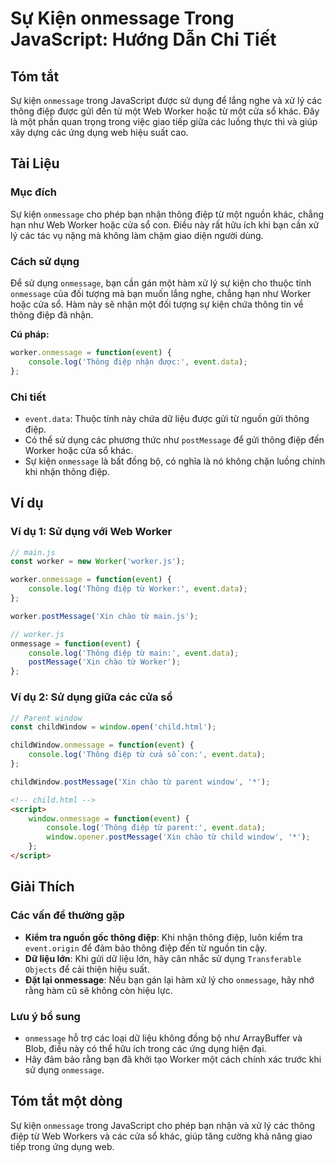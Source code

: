 <!--
Meta Description: # Sự Kiện onmessage Trong JavaScript: Hướng Dẫn Chi Tiết ## Tóm tắt Sự kiện `onmessage` trong JavaScript được sử dụng để lắng nghe và xử lý các thông ...
Meta Keywords: onmessage, thông, điệp, worker, event
-->

# Sự Kiện onmessage Trong JavaScript: Hướng Dẫn Chi Tiết

## Tóm tắt
Sự kiện `onmessage` trong JavaScript được sử dụng để lắng nghe và xử lý các thông điệp được gửi đến từ một Web Worker hoặc từ một cửa sổ khác. Đây là một phần quan trọng trong việc giao tiếp giữa các luồng thực thi và giúp xây dựng các ứng dụng web hiệu suất cao.

## Tài Liệu
### Mục đích
Sự kiện `onmessage` cho phép bạn nhận thông điệp từ một nguồn khác, chẳng hạn như Web Worker hoặc cửa sổ con. Điều này rất hữu ích khi bạn cần xử lý các tác vụ nặng mà không làm chậm giao diện người dùng.

### Cách sử dụng
Để sử dụng `onmessage`, bạn cần gán một hàm xử lý sự kiện cho thuộc tính `onmessage` của đối tượng mà bạn muốn lắng nghe, chẳng hạn như Worker hoặc cửa sổ. Hàm này sẽ nhận một đối tượng sự kiện chứa thông tin về thông điệp đã nhận.

**Cú pháp:**
```javascript
worker.onmessage = function(event) {
    console.log('Thông điệp nhận được:', event.data);
};
```

### Chi tiết
- `event.data`: Thuộc tính này chứa dữ liệu được gửi từ nguồn gửi thông điệp.
- Có thể sử dụng các phương thức như `postMessage` để gửi thông điệp đến Worker hoặc cửa sổ khác.
- Sự kiện `onmessage` là bất đồng bộ, có nghĩa là nó không chặn luồng chính khi nhận thông điệp.

## Ví dụ
### Ví dụ 1: Sử dụng với Web Worker
```javascript
// main.js
const worker = new Worker('worker.js');

worker.onmessage = function(event) {
    console.log('Thông điệp từ Worker:', event.data);
};

worker.postMessage('Xin chào từ main.js');
```

```javascript
// worker.js
onmessage = function(event) {
    console.log('Thông điệp từ main:', event.data);
    postMessage('Xin chào từ Worker');
};
```

### Ví dụ 2: Sử dụng giữa các cửa sổ
```javascript
// Parent window
const childWindow = window.open('child.html');

childWindow.onmessage = function(event) {
    console.log('Thông điệp từ cửa sổ con:', event.data);
};

childWindow.postMessage('Xin chào từ parent window', '*');
```

```html
<!-- child.html -->
<script>
    window.onmessage = function(event) {
        console.log('Thông điệp từ parent:', event.data);
        window.opener.postMessage('Xin chào từ child window', '*');
    };
</script>
```

## Giải Thích
### Các vấn đề thường gặp
- **Kiểm tra nguồn gốc thông điệp**: Khi nhận thông điệp, luôn kiểm tra `event.origin` để đảm bảo thông điệp đến từ nguồn tin cậy.
- **Dữ liệu lớn**: Khi gửi dữ liệu lớn, hãy cân nhắc sử dụng `Transferable Objects` để cải thiện hiệu suất.
- **Đặt lại onmessage**: Nếu bạn gán lại hàm xử lý cho `onmessage`, hãy nhớ rằng hàm cũ sẽ không còn hiệu lực.

### Lưu ý bổ sung
- `onmessage` hỗ trợ các loại dữ liệu không đồng bộ như ArrayBuffer và Blob, điều này có thể hữu ích trong các ứng dụng hiện đại.
- Hãy đảm bảo rằng bạn đã khởi tạo Worker một cách chính xác trước khi sử dụng `onmessage`.

## Tóm tắt một dòng
Sự kiện `onmessage` trong JavaScript cho phép bạn nhận và xử lý các thông điệp từ Web Workers và các cửa sổ khác, giúp tăng cường khả năng giao tiếp trong ứng dụng web.